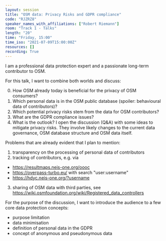 ```yaml
---
layout: session
title: "OSM data: Privacy Risks and GDPR compliance"
code: "RJZRZ8"
speaker_names_with_affiliations: ["Robert Riemann"]
room: "Track 1 - Talks"
length: "20"
time: "Friday, 15:00"
time_iso: "2021-07-09T15:00:00Z"
resources: []
recording: True
---
```

I am a professional data protection expert and a passionate long-term contributor to OSM.

For this talk, I want to combine both worlds and discuss:

0) How OSM already today is beneficial for the privacy of OSM consumers?
1) Which personal data is in the OSM public database (spoiler: behavioural 
data of contributors)?
3) Which potential privacy risks stem from the data for OSM contributors?
4) What are the GDPR compliance issues?
5) What is the outlook? I open the discussion (Q&amp;A) with some ideas to mitigate privacy risks. They involve likely changes to the current data governance, OSM database structure and OSM data itself.

Problems that are already evident that I plan to mention:
1) transparency on the processing of personal data of contributors
2) tracking of contributors, e.g. via
  - https://resultmaps.neis-one.org/oooc
  - https://overpass-turbo.eu/ with search &#34;user:username&#34;
  - https://hdyc.neis-one.org/?username
3) sharing of OSM data with third parties, see https://wiki.osmfoundation.org/wiki/Registered_data_controllers

For the purpose of the discussion, I want to introduce the audience to a few core data protection concepts:
- purpose limitation
- data minimisation
- definition of personal data in the GDPR
- concept of anonymous and pseudonymous data
